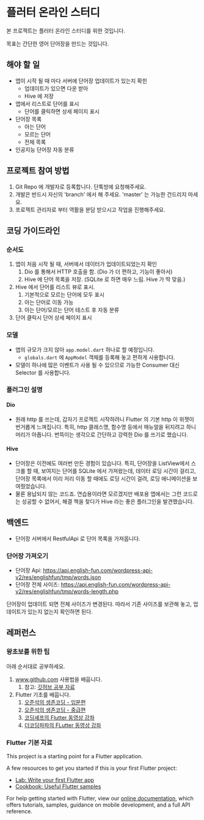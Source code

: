 # 플러터 온라인 스터디

본 프로젝트는 플러터 온라인 스터디를 위한 것입니다.

목표는 간단한 영어 단어장을 만드는 것입니다.

## 해야 할 일

* 앱이 시작 될 때 마다 서버에 단어장 업데이트가 있는지 확힌
  * 업데이트가 있으면 다운 받아
  * Hive 에 저장
* 앱에서 리스트로 단어를 표시
  * 단어를 클릭하면 상세 페이지 표시
* 단어장 목록
  * 아는 단어
  * 모르는 단어
  * 전체 목록
* 인공지능 단어장 자동 분류

## 프로젝트 참여 방법

1. Git Repo 에 개발자로 등록합니다. 단톡방에 요청해주세요.
2. 개발은 반드시 자신의 'branch' 에서 해 주세요. 'master' 는 가능한 건드리지 마세요.
3. 프로젝트 관리자로 부터 역활을 분담 받으시고 작업을 진행해주세요.

## 코딩 가이드라인

### 순서도

1. 앱이 처음 시작 될 때, 서버에서 데이터가 업데이트되었는지 확인
   1. Dio 를 통해서 HTTP 호출을 함. (Dio 가 더 편하고, 기능이 좋아서)
   2. Hive 에 단어 목록을 저장. (SQLite 로 하면 매우 느림. Hive 가 딱 맞음.)
2. Hive 에서 단어를 리스트 뷰로 표시.
   1. 기본적으로 모르는 단어에 모두 표시
   2. 아는 단어로 이동 가능
   3. 아는 단어/모르는 단어 테스트 후 자동 분류
3. 단어 클릭시 단어 상세 페이지 표시

### 모델

* 앱의 규모가 크지 않아 `app.model.dart` 하나로 할 예정입니다.
  * `globals.dart` 에 `AppModel` 객체를 등록해 놓고 편하게 사용합니다.
* 모델이 하나에 많은 이벤트가 사용 될 수 있으므로 가능한 Consumer 대신 Selector 를 사용합니다.

### 플러그인 설명

#### Dio

* 원래 http 를 쓰는데, 갑자기 프로젝트 시작하려니 Flutter 의 기본 http 이 위젯이 번거롭게 느껴집니다. 특히, http 클래스명, 함수명 등에서 매뉴얼을 뒤지려고 하니 머리가 아픕니다. 번뜩이는 생각으로 간단하고 강력한 Dio 를 쓰기로 했습니다.

#### Hive

* 단어장은 이전에도 여러번 만든 경험이 있습니다. 특히, 단어장을 ListView에서 스크롤 할 때, 보여지는 단어를 SQLite 에서 가져왔는데, 데이터 로딩 시간이 걸리고, 단어장 목록에서 이리 저리 이동 할 때에도 로딩 시간이 걸려, 로딩 애니메이션을 보여줬었습니다.
* 물론 용납되지 않는 코드죠. 연습용이라면 모르겠지만 배포용 앱에서는 그런 코드로는 성공할 수 없어서, 해결 책을 찾다가 Hive 라는 좋은 플러그인을 발견했습니다.

## 백엔드

* 단어장 서버에서 RestfulApi 로 단어 목록을 가져옵니다.

### 단어장 가져오기

* 단어장 Api: https://api.english-fun.com/wordpress-api-v2/res/englishfun/tmp/words.json
* 단어장 전체 사이즈: https://api.english-fun.com/wordpress-api-v2/res/englishfun/tmp/words-length.php

단어장이 업데이트 되면 전체 사이즈가 변경된다. 따라서 기존 사이즈를 보관해 놓고, 업데이트가 있는지 없는지 확인하면 된다.


## 레퍼런스

### 왕초보를 위한 팁

아래 순서대로 공부하세요.

1. www.github.com 사용법을 배웁니다.
   1. 참고: [깃허브 공부 자료](https://sunnykwak.tistory.com/97?fbclid=IwAR09R6DMdhXdjVfNWv8bdCWYTmnYOaMCIZTtlOD34aTfw2yuUxQM-TQERWc)
2. Flutter 기초를 배웁니다.
   1. [오준석의 생존코딩 - 입문편](https://www.youtube.com/watch?v=lRbZsBvG9Ig&list=PLxTmPHxRH3VUueVvEnrP8qxHAP5x9XAPv)
   2. [오준석의 생존코딩 - 중급편](https://www.youtube.com/watch?v=ei8TX-uqP6E&list=PLxTmPHxRH3VWLY-eyQuV1C_IbIQlCXEhe)
   3. [코딩셰프의 Flutter 동영상 강좌](https://www.youtube.com/channel/UC_2ge45JCuJH1z6VYt4iCgQ)
   4. [더코딩파파의 FLutter 동영상 강좌](https://www.youtube.com/channel/UCUH2DSbsNUz2sW3kBNn4ibw)

### Flutter 기본 자료

This project is a starting point for a Flutter application.

A few resources to get you started if this is your first Flutter project:

- [Lab: Write your first Flutter app](https://flutter.dev/docs/get-started/codelab)
- [Cookbook: Useful Flutter samples](https://flutter.dev/docs/cookbook)

For help getting started with Flutter, view our
[online documentation](https://flutter.dev/docs), which offers tutorials,
samples, guidance on mobile development, and a full API reference.

